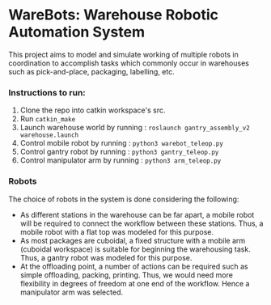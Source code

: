 # WareBots: Warehouse Robotic Automation System
This project aims to model and simulate working of multiple robots in coordination to accomplish tasks which commonly occur in warehouses such as pick-and-place, packaging, labelling, etc.

### Instructions to run:
1. Clone the repo into catkin workspace's src.
2. Run `catkin_make`
3. Launch warehouse world by running : `roslaunch gantry_assembly_v2 warehouse.launch`
4. Control mobile robot by running : `python3 warebot_teleop.py`
5. Control gantry robot by running : `python3 gantry_teleop.py`
6. Control manipulator arm by running : `python3 arm_teleop.py`

### Robots
The choice of robots in the system is done considering the following:
- As different stations in the warehouse can be far apart, a mobile robot will be required to connect the workflow between these stations. Thus, a mobile robot with a flat top was modeled for this purpose.
- As most packages are cuboidal, a fixed structure with a mobile arm (cuboidal workspace) is suitable for beginning the warehousing task. Thus, a gantry robot was modeled for this purpose.
- At the offloading point, a number of actions can be required such as simple offloading, packing, printing. Thus, we would need more flexibility in degrees of freedom at one end of the workflow. Hence a manipulator arm was selected.

